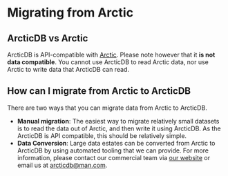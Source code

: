 # Migrating from Arctic

## ArcticDB vs Arctic

ArcticDB is API-compatible with [Arctic](https://github.com/man-group/arctic). Please note however that it **is not data compatible**. You cannot use ArcticDB to read Arctic data, nor use Arctic to write data that ArcticDB can read.

## How can I migrate from Arctic to ArcticDB

There are two ways that you can migrate data from Arctic to ArcticDB.

* **Manual migration**: The easiest way to migrate relatively small datasets is to read the data out of Arctic, and then write it using ArcticDB. As the ArcticDB is API compatible, this should be relatively simple.
* **Data Conversion**: Large data estates can be converted from Arctic to ArcticDB by using automated tooling that we can provide. For more information, please contact our commercial team via [our website](http://arcticdb.io) or email us at arcticdb@man.com. 
